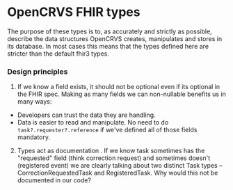 # OpenCRVS FHIR types

The purpose of these types is to, as accurately and strictly as possible, describe the data structures OpenCRVS creates, manipulates and stores in its database. In most cases this means that the types defined here are stricter than the default fhir3 types.

### Design principles

1. If we know a field exists, it should not be optional even if its optional in the FHIR spec. Making as many fields we can non-nullable benefits us in many ways:

- Developers can trust the data they are handling.
- Data is easier to read and manipulate. No need to do `task?.requester?.reference` if we've defined all of those fields mandatory.

2. Types act as documentation . If we know task sometimes has the "requested" field (think correction request) and sometimes doesn't (registered event) we are clearly talking about two distinct Task types – CorrectionRequestedTask and RegisteredTask. Why would this not be documented in our code?
